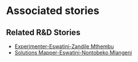# Associated stories

<!-- !!DO NOT REMOVE!! start autogenerated hyperlinks -->
## Related R&D Stories
- [Experimenter\-Eswatini\-Zandile Mthembu](/stories/?doc=Experimenter_SWZ)
- [Solutions Mapper\-Eswatini\-Nontobeko Mlangeni](/stories/?doc=SolutionMappers_SWZ)
<!-- !!DO NOT REMOVE!! end autogenerated hyperlinks -->